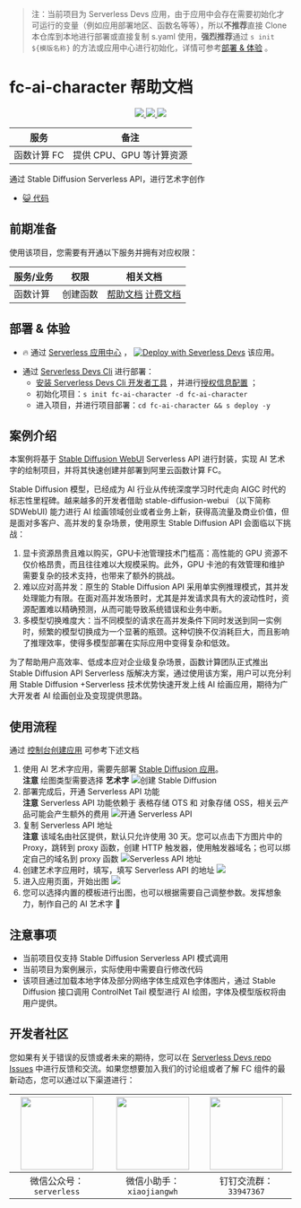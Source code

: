 
> 注：当前项目为 Serverless Devs 应用，由于应用中会存在需要初始化才可运行的变量（例如应用部署地区、函数名等等），所以**不推荐**直接 Clone 本仓库到本地进行部署或直接复制 s.yaml 使用，**强烈推荐**通过 `s init ${模版名称}` 的方法或应用中心进行初始化，详情可参考[部署 & 体验](#部署--体验) 。

# fc-ai-character 帮助文档
<p align="center" class="flex justify-center">
    <a href="https://www.serverless-devs.com" class="ml-1">
    <img src="http://editor.devsapp.cn/icon?package=fc-ai-character&type=packageType">
  </a>
  <a href="http://www.devsapp.cn/details.html?name=fc-ai-character" class="ml-1">
    <img src="http://editor.devsapp.cn/icon?package=fc-ai-character&type=packageVersion">
  </a>
  <a href="http://www.devsapp.cn/details.html?name=fc-ai-character" class="ml-1">
    <img src="http://editor.devsapp.cn/icon?package=fc-ai-character&type=packageDownload">
  </a>
</p>

<service>

| 服务 |  备注  |
| --- |  --- |
| 函数计算 FC |  提供 CPU、GPU 等计算资源 |

</service>

<description>

通过 Stable Diffusion Serverless API，进行艺术字创作

</description>

<codeUrl>

- [:smiley_cat: 代码](https://github.com/devsapp/fc-ai-character)

</codeUrl>
<preview>



</preview>


## 前期准备

使用该项目，您需要有开通以下服务并拥有对应权限：

<service>



| 服务/业务 |  权限  | 相关文档 |
| --- |  --- | --- |
| 函数计算 |  创建函数 | [帮助文档](https://help.aliyun.com/product/2508973.html) [计费文档](https://help.aliyun.com/document_detail/2512928.html) |

</service>

<remark>



</remark>

<disclaimers>



</disclaimers>

## 部署 & 体验

<appcenter>
   
- :fire: 通过 [Serverless 应用中心](https://fcnext.console.aliyun.com/applications/create?template=fc-ai-character) ，
  [![Deploy with Severless Devs](https://img.alicdn.com/imgextra/i1/O1CN01w5RFbX1v45s8TIXPz_!!6000000006118-55-tps-95-28.svg)](https://fcnext.console.aliyun.com/applications/create?template=fc-ai-character) 该应用。
   
</appcenter>
<deploy>
    
- 通过 [Serverless Devs Cli](https://www.serverless-devs.com/serverless-devs/install) 进行部署：
  - [安装 Serverless Devs Cli 开发者工具](https://www.serverless-devs.com/serverless-devs/install) ，并进行[授权信息配置](https://docs.serverless-devs.com/fc/config) ；
  - 初始化项目：`s init fc-ai-character -d fc-ai-character`
  - 进入项目，并进行项目部署：`cd fc-ai-character && s deploy -y`
   
</deploy>

## 案例介绍

<appdetail id="flushContent">

本案例将基于 [Stable Diffusion WebUI](https://github.com/AUTOMATIC1111/stable-diffusion-webui) Serverless API 进行封装，实现 AI 艺术字的绘制项目，并将其快速创建并部署到阿里云函数计算 FC。

Stable Diffusion 模型，已经成为 AI 行业从传统深度学习时代走向 AIGC 时代的标志性里程碑。越来越多的开发者借助 stable-diffusion-webui （以下简称 SDWebUI) 能力进行 AI 绘画领域创业或者业务上新，获得高流量及商业价值，但是面对多客户、高并发的复杂场景，使用原生 Stable Diffusion API 会面临以下挑战：

1. 显卡资源昂贵且难以购买，GPU卡池管理技术门槛高：高性能的 GPU 资源不仅价格昂贵，而且往往难以大规模采购。此外，GPU 卡池的有效管理和维护需要复杂的技术支持，也带来了额外的挑战。
2. 难以应对高并发：原生的 Stable Diffusion API 采用单实例推理模式，其并发处理能力有限。在面对高并发场景时，尤其是并发请求具有大的波动性时，资源配置难以精确预测，从而可能导致系统错误和业务中断。
3. 多模型切换难度大：当不同模型的请求在高并发条件下同时发送到同一实例时，频繁的模型切换成为一个显著的瓶颈。这种切换不仅消耗巨大，而且影响了推理效率，使得多模型部署在实际应用中变得复杂和低效。  

为了帮助用户高效率、低成本应对企业级复杂场景，函数计算团队正式推出 Stable Diffusion API Serverless 版解决方案，通过使用该方案，用户可以充分利用 Stable Diffusion +Serverless 技术优势快速开发上线 AI 绘画应用，期待为广大开发者 AI 绘画创业及变现提供思路。

</appdetail>

## 使用流程

<usedetail id="flushContent">

通过 [控制台创建应用](https://fcnext.console.aliyun.com/applications/ai/create?template=30) 可参考下述文档


1. 使用 AI 艺术字应用，需要先部署 [Stable Diffusion 应用](https://fcnext.console.aliyun.com/applications/ai/create?template=29)。  
 **注意** 绘图类型需要选择 **艺术字**
![创建 Stable Diffusion](https://img.alicdn.com/imgextra/i3/O1CN01Nv3PRT1zFKFAXFzgK_!!6000000006684-0-tps-1241-1219.jpg)
2. 部署完成后，开通 Serverless API 功能  
**注意** Serverless API 功能依赖于 表格存储 OTS 和 对象存储 OSS，相关云产品可能会产生额外的费用
![开通 Serverless API](https://img.alicdn.com/imgextra/i2/O1CN01zyko3a26nP1TsjS8r_!!6000000007706-0-tps-782-320.jpg)
3. 复制 Serverless API 地址  
**注意** 该域名由社区提供，默认只允许使用 30 天。您可以点击下方图片中的 Proxy，跳转到 proxy 函数，创建 HTTP 触发器，使用触发器域名；也可以绑定自己的域名到 proxy 函数
![Serverless API 地址](https://img.alicdn.com/imgextra/i3/O1CN01aJn6Un1pjQ6sEorMZ_!!6000000005396-0-tps-1324-623.jpg)
4. 创建艺术字应用时，填写，填写 Serverless API 的地址
![](https://img.alicdn.com/imgextra/i2/O1CN01W6ofno1UL36Uejal8_!!6000000002500-2-tps-1350-446.png)
5. 进入应用页面，开始出图
![](https://img.alicdn.com/imgextra/i3/O1CN01JkCyuy1YvvSJLqAoH_!!6000000003122-0-tps-1382-1310.jpg)
6. 您可以选择内置的模板进行出图，也可以根据需要自己调整参数。发挥想象力，制作自己的 AI 艺术字 🚀

</usedetail>

## 注意事项

<matters id="flushContent">

- 当前项目仅支持 Stable Diffusion Serverless API 模式调用
- 当前项目为案例展示，实际使用中需要自行修改代码
- 该项目通过加载本地字体及部分网络字体生成双色字体图片，通过 Stable Diffusion 接口调用 ControlNet Tail 模型进行 AI 绘图，字体及模型版权将由用户提供。

</matters>


<devgroup>


## 开发者社区

您如果有关于错误的反馈或者未来的期待，您可以在 [Serverless Devs repo Issues](https://github.com/serverless-devs/serverless-devs/issues) 中进行反馈和交流。如果您想要加入我们的讨论组或者了解 FC 组件的最新动态，您可以通过以下渠道进行：

<p align="center">  

| <img src="https://serverless-article-picture.oss-cn-hangzhou.aliyuncs.com/1635407298906_20211028074819117230.png" width="130px" > | <img src="https://serverless-article-picture.oss-cn-hangzhou.aliyuncs.com/1635407044136_20211028074404326599.png" width="130px" > | <img src="https://serverless-article-picture.oss-cn-hangzhou.aliyuncs.com/1635407252200_20211028074732517533.png" width="130px" > |
| --------------------------------------------------------------------------------------------------------------------------------- | --------------------------------------------------------------------------------------------------------------------------------- | --------------------------------------------------------------------------------------------------------------------------------- |
| <center>微信公众号：`serverless`</center>                                                                                         | <center>微信小助手：`xiaojiangwh`</center>                                                                                        | <center>钉钉交流群：`33947367`</center>                                                                                           |
</p>
</devgroup>
